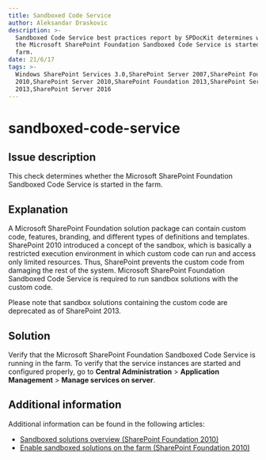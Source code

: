 ```yaml
---
title: Sandboxed Code Service
author: Aleksandar Draskovic
description: >-
  Sandboxed Code Service best practices report by SPDocKit determines whether
  the Microsoft SharePoint Foundation Sandboxed Code Service is started in the
  farm.
date: 21/6/17
tags: >-
  Windows SharePoint Services 3.0,SharePoint Server 2007,SharePoint Foundation
  2010,SharePoint Server 2010,SharePoint Foundation 2013,SharePoint Server
  2013,SharePoint Server 2016
---
```


# sandboxed-code-service

## Issue description

This check determines whether the Microsoft SharePoint Foundation Sandboxed Code Service is started in the farm.

## Explanation

A Microsoft SharePoint Foundation solution package can contain custom code, features, branding, and different types of definitions and templates. SharePoint 2010 introduced a concept of the sandbox, which is basically a restricted execution environment in which custom code can run and access only limited resources. Thus, SharePoint prevents the custom code from damaging the rest of the system. Microsoft SharePoint Foundation Sandboxed Code Service is required to run sandbox solutions with the custom code.

Please note that sandbox solutions containing the custom code are deprecated as of SharePoint 2013.

## Solution

Verify that the Microsoft SharePoint Foundation Sandboxed Code Service is running in the farm. To verify that the service instances are started and configured properly, go to **Central Administration** &gt; **Application Management** &gt; **Manage services on server**.

## Additional information

Additional information can be found in the following articles:

* [Sandboxed solutions overview \(SharePoint Foundation 2010\)](https://technet.microsoft.com/en-us/library/ee704543%28v=office.14%29.aspx)
* [Enable sandboxed solutions on the farm \(SharePoint Foundation 2010\)](https://technet.microsoft.com/en-us/library/ff535775%28v=office.14%29.aspx)

